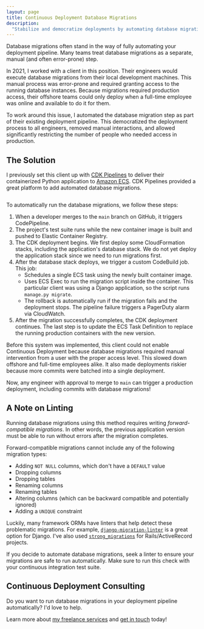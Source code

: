 ```yaml
---
layout: page
title: Continuous Deployment Database Migrations
description:
  "Stabilize and democratize deployments by automating database migrations in your continuous deployment pipeline."
---
```


Database migrations often stand in the way of fully automating your deployment pipeline. Many teams treat database
migrations as a separate, manual (and often error-prone) step.

In 2021, I worked with a client in this position. Their engineers would execute database migrations from their local
development machines. This manual process was error-prone and required granting access to the running database
instances. Because migrations required production access, their offshore teams could only deploy when a full-time
employee was online and available to do it for them.

To work around this issue, I automated the database migration step as part of their existing deployment pipeline. This
democratized the deployment process to all engineers, removed manual interactions, and allowed significantly restricting
the number of people who needed access in production.

## The Solution

I previously set this client up with
[CDK Pipelines](https://docs.aws.amazon.com/cdk/api/v2/docs/aws-cdk-lib.pipelines-readme.html) to deliver their
containerized Python application to [Amazon ECS](https://aws.amazon.com/ecs/). CDK Pipelines provided a great platform
to add automated database migrations.

<div class="center mb-2">
  <a href="{{ site.base_url }}/{% ministamp _images/portfolio/freelance/continuous-deployment-database-migrations/diagram.png assets/images/pages/portfolio/freelance/continuous-deployment-database-migrations/diagram.png %}">
    <img src="{{ site.base_url }}/{% ministamp _images/portfolio/freelance/continuous-deployment-database-migrations/diagram.png assets/images/pages/portfolio/freelance/continuous-deployment-database-migrations/diagram.png %}" alt=''>
  </a>
</div>

To automatically run the database migrations, we follow these steps:

1. When a developer merges to the `main` branch on GitHub, it triggers CodePipeline.
1. The project's test suite runs while the new container image is built and pushed to Elastic Container Registry.
1. The CDK deployment begins. We first deploy some CloudFormation stacks, including the application's database stack. We
   do not yet deploy the application stack since we need to run migrations first.
1. After the database stack deploys, we trigger a custom CodeBuild job. This job:
   - Schedules a single ECS task using the newly built container image.
   - Uses ECS Exec to run the migration script inside the container. This particular client was using a Django
     application, so the script runs `manage.py migrate`.
   - The rollback is automatically run if the migration fails and the deployment stops. The pipeline failure triggers a
     PagerDuty alarm via CloudWatch.
1. After the migration successfully completes, the CDK deployment continues. The last step is to update the ECS Task
   Definition to replace the running production containers with the new version.

Before this system was implemented, this client could not enable Continuous Deployment because database migrations
required manual intervention from a user with the proper access level. This slowed down offshore and full-time employees
alike. It also made deployments riskier because more commits were batched into a single deployment.

Now, any engineer with approval to merge to `main` can trigger a production deployment, including commits with database
migrations!

## A Note on Linting

Running database migrations using this method requires writing _forward-compatible migrations_. In other words, the
previous application version must be able to run without errors after the migration completes.

Forward-compatible migrations cannot include any of the following migration types:

- Adding `NOT NULL` columns, which don't have a `DEFAULT` value
- Dropping columns
- Dropping tables
- Renaming columns
- Renaming tables
- Altering columns (which can be backward compatible and potentially ignored)
- Adding a `UNIQUE` constraint

Luckily, many framework ORMs have linters that help detect these problematic migrations. For example,
[`django-migration-linter`](https://github.com/3YOURMIND/django-migration-linter) is a great option for Django. I've
also used [`strong_migrations`](https://github.com/ankane/strong_migrations) for Rails/ActiveRecord projects.

If you decide to automate database migrations, seek a linter to ensure your migrations are safe to run automatically.
Make sure to run this check with your continuous integration test suite.

## Continuous Deployment Consulting

Do you want to run database migrations in your deployment pipeline automatically? I'd love to help.

Learn more about [my freelance services](/freelance) and [get in touch](/freelance/contact) today!
